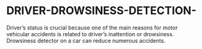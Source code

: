 # DRIVER-DROWSINESS-DETECTION-
Driver’s status is crucial because one of the main reasons for motor vehicular accidents is related to driver’s inattention or drowsiness. Drowsiness detector on a car can reduce numerous accidents.
